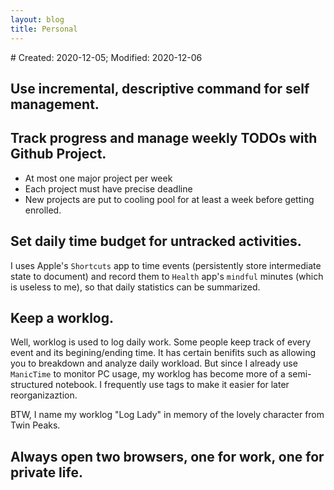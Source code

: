 ```yaml
---
layout: blog
title: Personal
---
```

<span class="hidden-text"># Created: 2020-12-05; Modified: 2020-12-06</span>

## Use incremental, descriptive command for self management.

## Track progress and manage weekly TODOs with Github Project.

- At most one major project per week
- Each project must have precise deadline
- New projects are put to cooling pool for at least a week before getting enrolled.

## Set daily time budget for untracked activities.

I uses Apple's `Shortcuts` app to time events (persistently store intermediate state to document) and record them to `Health` app's `mindful` minutes (which is useless to me), so that daily statistics can be summarized.

## Keep a worklog.

Well, worklog is used to log daily work. Some people keep track of every event and its begining/ending time. It has certain benifits such as allowing you to breakdown and analyze daily workload. But since I already use `ManicTime` to monitor PC usage, my worklog has become more of a semi-structured notebook. I frequently use tags to make it easier for later reorganizaztion.

BTW, I name my worklog "Log Lady" in memory of the lovely character from Twin Peaks.

## Always open two browsers, one for work, one for private life.
